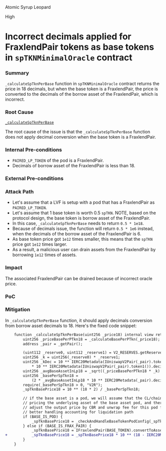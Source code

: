 Atomic Syrup Leopard

High

# Incorrect decimals applied for FraxlendPair tokens as base tokens in `spTKNMinimalOracle` contract

### Summary

`_calculateSpTknPerBase` function in `spTKNMinimalOracle` contract returns the price in 18 decimals, but when the base token is a FraxlendPair, the price is converted to the decimals of the borrow asset of the FraxlendPair, which is incorrect.

### Root Cause

[`_calculateSpTknPerBase`](https://github.com/sherlock-audit/2025-01-peapods-finance/blob/d28eb19f4b39d3db7997477460f9f9c76839cb0c/contracts/contracts/oracle/spTKNMinimalOracle.sol#L166)

The root cause of the issue is that the `_calculateSpTknPerBase` function does not apply decimal conversion when the base token is a FraxlendPair.

### Internal Pre-conditions

- `PAIRED_LP_TOKEN` of the pod is a FraxlendPair.
- Decimals of borrow asset of the FraxlendPair is less than 18.

### External Pre-conditions


### Attack Path

- Let's assume that a LVF is setup with a pod that has a FraxlendPair as `PAIRED_LP_TOKEN`.
- Let's assume that 1 base token is worth 0.5 `spTKN`. NOTE, based on the protocol design, the base token is borrow asset of the FraxlendPair.
- In this case, `_calculateSpTknPerBase` needs to return `0.5 * 1e18`.
- Because of decimals issue, the function will return `0.5 * 1e6` instead, when the decimals of the borrow asset of the FraxlendPair is 6.
- As base token price got `1e12` times smaller, this means that the `spTKN` price got `1e12` times larger.
- As a result, a malicious user can drain assets from the FraxlendPair by borrowing `1e12` times of assets.

### Impact

The associated FraxlendPair can be drained because of incorrect oracle price.

### PoC

### Mitigation

In `_calculateSpTknPerBase` function, it should apply decimals conversion from borrow asset decimals to 18.
Here's the fixed code snippet:

```diff
    function _calculateSpTknPerBase(uint256 _price18) internal view returns (uint256 _spTknBasePrice18) {
        uint256 _priceBasePerPTkn18 = _calculateBasePerPTkn(_price18);
        address _pair = _getPair();

        (uint112 _reserve0, uint112 _reserve1) = V2_RESERVES.getReserves(_pair);
        uint256 _k = uint256(_reserve0) * _reserve1;
        uint256 _kDec = 10 ** IERC20Metadata(IUniswapV2Pair(_pair).token0()).decimals()
            * 10 ** IERC20Metadata(IUniswapV2Pair(_pair).token1()).decimals();
        uint256 _avgBaseAssetInLp18 = _sqrt((_priceBasePerPTkn18 * _k) / _kDec) * 10 ** (18 / 2);
        uint256 _basePerSpTkn18 =
            (2 * _avgBaseAssetInLp18 * 10 ** IERC20Metadata(_pair).decimals()) / IERC20(_pair).totalSupply();
        require(_basePerSpTkn18 > 0, "V2R");
        _spTknBasePrice18 = 10 ** (18 * 2) / _basePerSpTkn18;

        // if the base asset is a pod, we will assume that the CL/chainlink pool(s) are
        // pricing the underlying asset of the base asset pod, and therefore we will
        // adjust the output price by CBR and unwrap fee for this pod for more accuracy and
        // better handling accounting for liquidation path
        if (BASE_IS_POD) {
            _spTknBasePrice18 = _checkAndHandleBaseTokenPodConfig(_spTknBasePrice18);
        } else if (BASE_IS_FRAX_PAIR) {
            _spTknBasePrice18 = IFraxlendPair(BASE_TOKEN).convertToAssets(_spTknBasePrice18);
+           _spTknBasePrice18 = _spTknBasePrice18 * 10 ** (18 - IERC20Metadata(IFraxlendPair(BASE_TOKEN).asset()).decimals());
        }
    }
```
